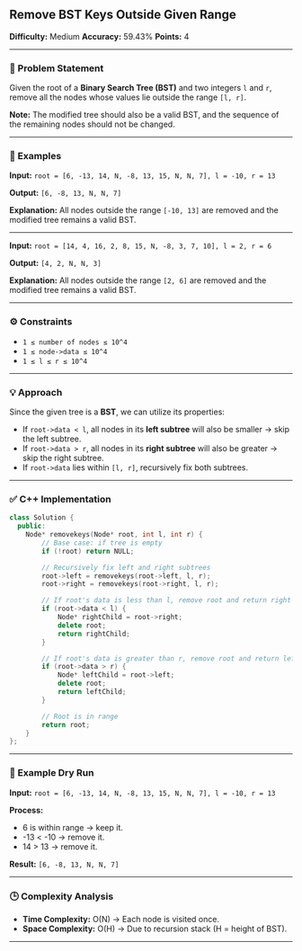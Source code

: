 ## Remove BST Keys Outside Given Range

**Difficulty:** Medium
**Accuracy:** 59.43%
**Points:** 4

---

### 🧩 Problem Statement

Given the root of a **Binary Search Tree (BST)** and two integers `l` and `r`, remove all the nodes whose values lie outside the range `[l, r]`.

**Note:** The modified tree should also be a valid BST, and the sequence of the remaining nodes should not be changed.

---

### 📘 Examples

**Input:**
`root = [6, -13, 14, N, -8, 13, 15, N, N, 7], l = -10, r = 13`

**Output:**
`[6, -8, 13, N, N, 7]`

**Explanation:**
All nodes outside the range `[-10, 13]` are removed and the modified tree remains a valid BST.

---

**Input:**
`root = [14, 4, 16, 2, 8, 15, N, -8, 3, 7, 10], l = 2, r = 6`

**Output:**
`[4, 2, N, N, 3]`

**Explanation:**
All nodes outside the range `[2, 6]` are removed and the modified tree remains a valid BST.

---

### ⚙️ Constraints

* `1 ≤ number of nodes ≤ 10^4`
* `1 ≤ node->data ≤ 10^4`
* `1 ≤ l ≤ r ≤ 10^4`

---

### 💡 Approach

Since the given tree is a **BST**, we can utilize its properties:

* If `root->data < l`, all nodes in its **left subtree** will also be smaller → skip the left subtree.
* If `root->data > r`, all nodes in its **right subtree** will also be greater → skip the right subtree.
* If `root->data` lies within `[l, r]`, recursively fix both subtrees.

---

### ✅ C++ Implementation

```cpp
class Solution {
  public:
    Node* removekeys(Node* root, int l, int r) {
        // Base case: if tree is empty
        if (!root) return NULL;

        // Recursively fix left and right subtrees
        root->left = removekeys(root->left, l, r);
        root->right = removekeys(root->right, l, r);

        // If root's data is less than l, remove root and return right child
        if (root->data < l) {
            Node* rightChild = root->right;
            delete root;
            return rightChild;
        }

        // If root's data is greater than r, remove root and return left child
        if (root->data > r) {
            Node* leftChild = root->left;
            delete root;
            return leftChild;
        }

        // Root is in range
        return root;
    }
};
```

---

### 🧠 Example Dry Run

**Input:**
`root = [6, -13, 14, N, -8, 13, 15, N, N, 7], l = -10, r = 13`

**Process:**

* 6 is within range → keep it.
* -13 < -10 → remove it.
* 14 > 13 → remove it.

**Result:**
`[6, -8, 13, N, N, 7]`

---

### 🕒 Complexity Analysis

* **Time Complexity:** O(N) → Each node is visited once.
* **Space Complexity:** O(H) → Due to recursion stack (H = height of BST).

---
